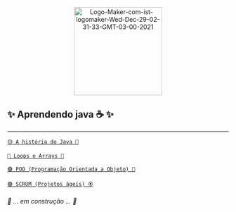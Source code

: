 <div align= "center" >

<a href="https://ibb.co/7y80cxk">
  <img height= "200" src="https://i.ibb.co/RHZJnGj/Logo-Maker-com-ist-logomaker-Wed-Dec-29-02-31-33-GMT-03-00-2021.png" alt="Logo-Maker-com-ist-logomaker-Wed-Dec-29-02-31-33-GMT-03-00-2021" border="0" /></a>
</div>

## ✨ Aprendendo java ☕ ✨

---
[ `🟡 A história do Java 🌹` ](https://github.com/Ruths2/Java/tree/main/java/historia-da-linguagem-java)

[ `🔴 Loops e Arrays 🌸` ](https://github.com/Ruths2/Java/tree/main/java/curso-dio-loops-e-arrays)

[ `🟣 POO (Programação Orientada a Objeto) 🌼` ](https://github.com/Ruths2/Java/tree/main/java/curso-em-video-POO)

[ `🟢 SCRUM (Projetos ágeis) 🏵️` ](https://github.com/Ruths2/Java/tree/main/java/projetos-ageis-com-scrum)


###### 🚧 ... em construção ... 🚧
